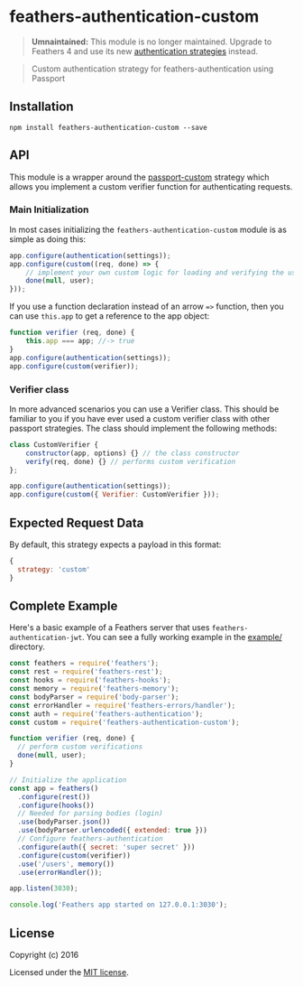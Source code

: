 # feathers-authentication-custom

> __Umnaintained:__ This module is no longer maintained. Upgrade to Feathers 4 and use its new [authentication strategies](https://docs.feathersjs.com/api/authentication/strategy.html) instead.

> Custom authentication strategy for feathers-authentication using Passport

## Installation

```
npm install feathers-authentication-custom --save
```

## API

This module is a wrapper around the [passport-custom](https://www.npmjs.com/package/passport-custom) strategy which allows you implement a custom verifier function for authenticating requests. 

### Main Initialization

In most cases initializing the `feathers-authentication-custom` module is as simple as doing this:

```js
app.configure(authentication(settings));
app.configure(custom((req, done) => {
	// implement your own custom logic for loading and verifying the user
	done(null, user);
}));
```

If you use a function declaration instead of an arrow `=>` function, then you can use `this.app` to get a reference to the app object:

```js
function verifier (req, done) {
	this.app === app; //-> true
}
app.configure(authentication(settings));
app.configure(custom(verifier));
```

### Verifier class

In more advanced scenarios you can use a Verifier class. This should be familiar to you if you have ever used a custom verifier class with other passport strategies. The class should implement the following methods:

```js
class CustomVerifier {
    constructor(app, options) {} // the class constructor
    verify(req, done) {} // performs custom verification
};

app.configure(authentication(settings));
app.configure(custom({ Verifier: CustomVerifier }));
```

## Expected Request Data
By default, this strategy expects a payload in this format:

```js
{
  strategy: 'custom'
}
```

## Complete Example

Here's a basic example of a Feathers server that uses `feathers-authentication-jwt`. You can see a fully working example in the [example/](./example/) directory.

```js
const feathers = require('feathers');
const rest = require('feathers-rest');
const hooks = require('feathers-hooks');
const memory = require('feathers-memory');
const bodyParser = require('body-parser');
const errorHandler = require('feathers-errors/handler');
const auth = require('feathers-authentication');
const custom = require('feathers-authentication-custom');

function verifier (req, done) {
  // perform custom verifications
  done(null, user);
}

// Initialize the application
const app = feathers()
  .configure(rest())
  .configure(hooks())
  // Needed for parsing bodies (login)
  .use(bodyParser.json())
  .use(bodyParser.urlencoded({ extended: true }))
  // Configure feathers-authentication
  .configure(auth({ secret: 'super secret' }))
  .configure(custom(verifier))
  .use('/users', memory())
  .use(errorHandler());

app.listen(3030);

console.log('Feathers app started on 127.0.0.1:3030');
```

## License

Copyright (c) 2016

Licensed under the [MIT license](LICENSE).
